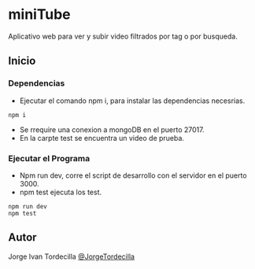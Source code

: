 # miniTube

Aplicativo web para ver y subir video filtrados por tag  o por busqueda.

## Inicio
### Dependencias

* Ejecutar el comando npm i, para instalar las dependencias necesrias.
```
npm i
```
* Se rrequire una conexion a mongoDB en el puerto 27017.
* En la carpte test se encuentra un video de prueba.


### Ejecutar el Programa

* Npm run dev, corre el script de desarrollo con el servidor en el puerto 3000.
* npm test ejecuta los test.
```
npm run dev
npm test
```

## Autor


Jorge Ivan Tordecilla
[@JorgeTordecilla](https://github.com/JorgeTordecilla/)

